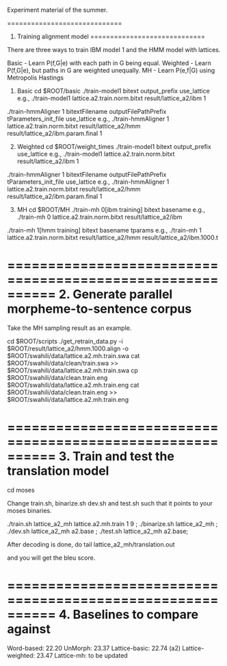 Experiment material of the summer.

=============================
1) Training alignment model
=============================

There are three ways to train IBM model 1 and the HMM model with lattices. 

Basic - Learn P(f,G|e) with each path in G being equal.
Weighted - Learn P(f,G|e), but paths in G are weighted unequally.
MH - Learn P(e,f|G) using Metropolis Hastings   

1) Basic
cd $ROOT/basic
./train-model1 bitext output_prefix use_lattice
e.g., ./train-model1 lattice.a2.train.norm.bitxt result/lattice_a2/ibm 1

./train-hmmAligner 1 bitextFilename outputFilePathPrefix tParameters_init_file use_lattice
e.g., ./train-hmmAligner 1 lattice.a2.train.norm.bitxt result/lattice_a2/hmm result/lattice_a2/ibm.param.final 1

2) Weighted
cd $ROOT/weight_times
./train-model1 bitext output_prefix use_lattice
e.g., ./train-model1 lattice.a2.train.norm.bitxt result/lattice_a2/ibm 1

./train-hmmAligner 1 bitextFilename outputFilePathPrefix tParameters_init_file use_lattice
e.g., ./train-hmmAligner 1 lattice.a2.train.norm.bitxt result/lattice_a2/hmm result/lattice_a2/ibm.param.final 1

3) MH
cd $ROOT/MH 
./train-mh 0[ibm training] bitext basename
e.g., ./train-mh 0 lattice.a2.train.norm.bitxt result/lattice_a2/ibm 

./train-mh 1[hmm training] bitext basename tparams
e.g., ./train-mh 1 lattice.a2.train.norm.bitxt result/lattice_a2/hmm  result/lattice_a2/ibm.1000.t 

==========================================================
2. Generate parallel morpheme-to-sentence corpus
==========================================================
Take the MH sampling result as an example.

cd $ROOT/scripts
./get_retrain_data.py -i $ROOT/result/lattice_a2/hmm.1000.align -o $ROOT/swahili/data/lattice.a2.mh.train.swa
cat $ROOT/swahili/data/clean/train.swa >> $ROOT/swahili/data/lattice.a2.mh.train.swa
cp $ROOT/swahili/data/clean.train.eng $ROOT/swahili/data/lattice.a2.mh.train.eng
cat $ROOT/swahili/data/clean.train.eng >> $ROOT/swahili/data/lattice.a2.mh.train.eng

==========================================================
3. Train and test the translation model 
==========================================================
cd moses

Change train.sh, binarize.sh dev.sh and test.sh such that it points to your moses binaries.

./train.sh lattice_a2_mh lattice.a2.mh.train 1 9 ; ./binarize.sh lattice_a2_mh ; ./dev.sh lattice_a2_mh a2.base ; ./test.sh lattice_a2_mh a2.base;

After decoding is done, do 
tail lattice_a2_mh/translation.out

and you will get the bleu score.

==========================================================
4. Baselines to compare against 
==========================================================
Word-based: 22.20
UnMorph: 23.37
Lattice-basic: 22.74 (a2)
Lattice-weighted: 23.47
Lattice-mh: to be updated

